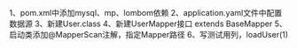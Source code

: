 
1、pom.xml中添加mysql、mp、lombom依赖
2、application.yaml文件中配置数据源
3、新建User.class
4、新建UserMapper接口  extends BaseMapper<User>
5、启动类添加@MapperScan注解，指定Mapper路径
6、写测试用列，loadUser(1)